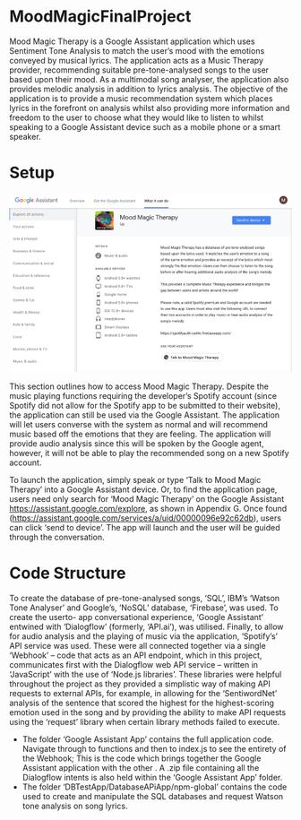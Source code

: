 # MoodMagicFinalProject

Mood Magic Therapy is a Google Assistant application which uses Sentiment Tone Analysis to match the user’s mood with the emotions conveyed by musical lyrics. The application acts as a Music Therapy provider, recommending suitable pre-tone-analysed songs to the user based upon their mood. As a multimodal song analyser, the application also provides melodic analysis in addition to lyrics analysis. The objective of the application is to provide a music recommendation system which places lyrics in the forefront on analysis whilst also providing more information and freedom to the user to choose what they would like to listen to whilst speaking to a Google Assistant device such as a mobile phone or a smart speaker.

# Setup

![Google Assistant Application Page](https://github.com/marcz2007/MoodMagicTherapy/blob/master/MMT.png)

This section outlines how to access Mood Magic Therapy. Despite the music playing functions requiring the developer’s Spotify account (since Spotify did not allow for the Spotify app to be submitted to their website), the application can still be used via the Google Assistant. The application will let users converse with the system as normal and will recommend music based off the emotions that they are feeling. The application will provide audio analysis since this will be spoken by the Google agent, however, it will not be able to play the recommended song on a new Spotify account.

To launch the application, simply speak or type ‘Talk to Mood Magic Therapy’ into a Google Assistant device. Or, to find the application page, users need only search for ‘Mood Magic Therapy’ on the Google Assistant https://assistant.google.com/explore, as shown in Appendix G. Once found (https://assistant.google.com/services/a/uid/00000096e92c62db), users can click ‘send to device’. The app will launch and the user will be guided through the conversation.

# Code Structure

To create the database of pre-tone-analysed songs, ‘SQL’, IBM’s ‘Watson
Tone Analyser’ and Google’s, ‘NoSQL’ database, ‘Firebase’, was used. To create the userto-
app conversational experience, ‘Google Assistant’ entwined with ‘Dialogflow’ (formerly,
‘API.ai’), was utilised. Finally, to allow for audio analysis and the playing of music via the
application, ‘Spotify’s’ API service was used. These were all connected together via a single
‘Webhook’ – code that acts as an API endpoint, which in this project, communicates first
with the Dialogflow web API service – written in ‘JavaScript’ with the use of ‘Node.js
libraries’. These libraries were helpful throughout the project as they provided a simplistic
way of making API requests to external APIs, for example, in allowing for the
‘SentiwordNet’ analysis of the sentence that scored the highest for the highest-scoring
emotion used in the song and by providing the ability to make API requests using the
‘request’ library when certain library methods failed to execute.

- The folder ‘Google Assistant App’ contains the full application code. Navigate through to functions and then to index.js to see the entirety of the Webhook; This is the code which brings together the Google Assistant application with the other . A .zip file containing all the Dialogflow intents is also held within the
‘Google Assistant App’ folder. 
- The folder ‘DBTestApp/DatabaseAPiApp/npm-global’ contains the code used to create and manipulate the SQL databases and request Watson tone analysis on song lyrics.
